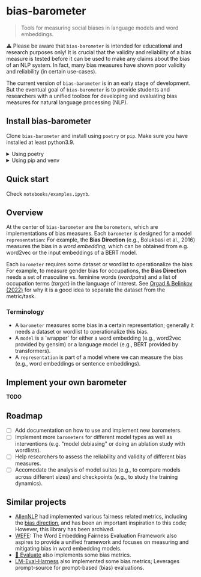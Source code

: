 # bias-barometer
> Tools for measuring social biases in language models and word embeddings.

⚠ Please be aware that `bias-barometer` is intended for educational and research purposes only! It is crucial that the validity and reliability of a bias measure is tested before it can be used to make any claims about the bias of an NLP system. In fact, many bias measures have shown poor validity and reliability (in certain use-cases).

The current version of `bias-barometer` is in an early stage of development. But the eventual goal of `bias-barometer` is to provide students and researchers with a unified toolbox for developing and evaluating bias measures for natural language processing (NLP).

## Install bias-barometer
Clone `bias-barometer` and install using `poetry` or `pip`. 
Make sure you have installed at least python3.9.

<details>
  <summary>Using poetry</summary>
  ```
    cd bias-barometer
    poetry install
  ```
</details>

<details>
  <summary>Using pip and venv</summary>
  ```
    cd bias-barometer
    # Create a virtual environment
    python3.9 -m venv .venv
    # Load the environment
    source .venv/bin/activate
    # Install using pip
    pip install .
  ```
</details>

## Quick start
Check `notebooks/examples.ipynb`.

## Overview
At the center of `bias-barometer` are the `barometers`, which are implementations of bias measures. Each `barometer` is designed for a model `representation`: For example, the **Bias Direction** (e.g., Bolukbasi et al., 2016) measures the bias in a *word embedding*, which can be obtained from e.g. word2vec or the input embeddings of a BERT model. 

Each `barometer` requires some dataset or wordlist to operationalize the bias: For example, to measure gender bias for occupations, the **Bias Direction** needs a set of masculine vs. feminine words (*wordpairs*) and a list of occupation terms (*target*) in the language of interest. See [Orgad & Belinkov (2022)](https://aclanthology.org/2022.gebnlp-1.17/) for why it is a good idea to separate the dataset from the metric/task.

### Terminology
- A `barometer` measures some bias in a certain representation; generally it needs a dataset or wordlist to operationalize this bias.
- A `model` is a 'wrapper' for either a word embedding (e.g., word2vec provided by gensim) or a language model (e.g., BERT provided by transformers).
- A `representation` is part of a model where we can measure the bias (e.g., word embeddings or sentence embeddings).

## Implement your own barometer
**TODO**

## Roadmap
- [ ] Add documentation on how to use and implement new barometers.
- [ ] Implement more `barometers` for different model types as well as interventions (e.g. "model debiasing" or doing an ablation study with wordlists).
- [ ] Help researchers to assess the reliability and validity of different bias measures.
- [ ] Accomodate the analysis of model suites (e.g., to compare models across different sizes) and checkpoints (e.g., to study the training dynamics).

## Similar projects
- [AllenNLP](https://github.com/allenai/allennlp) had implemented various fairness related metrics, including the [bias direction](https://docs.allennlp.org/main/api/fairness/bias_direction/), and has been an important inspiration to this code; However, this library has been archived.
- [WEFE](https://github.com/dccuchile/wefe): The Word Embedding Fairness Evaluation Framework also aspires to provide a unified framework and focuses on measuring and mitigating bias in word embedding models.
- [🤗 Evaluate](https://github.com/huggingface/evaluate) also implements some bias metrics.
- [LM-Eval-Harness](https://github.com/EleutherAI/lm-evaluation-harness) also implemented some bias metrics; Leverages prompt-source for prompt-based (bias) evaluations.